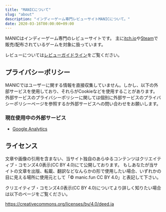 ```yaml
---
title: "MANICについて"
slug: "about"
description: "インディーゲーム専門レビューサイトMANICについて。"
date: 2020-03-16T00:00:00+09:00
---
```


MANICはインディーゲーム専門のレビューサイトです。
主に[itch.io](https://itch.io)や[Steam](https://store.steampowered.com)で販売/配布されているゲームを対象に扱っています。

レビューについては[レビューガイドライン](/review-guideline/)をご覧ください。

## プライバシーポリシー
MANICではユーザーに関する情報を直接収集していません。しかし、以下の外部サービスを使用しており、それらがCookieなどを使用することがあります。外部サービスのプライバシーポリシーに関しては個別に外部サービスのプライバシーポリシーページを参照するか外部サービスへの問い合わせをお願いします。

### 現在使用中の外部サービス
+ [Google Analytics](https://support.google.com/analytics/answer/6004245?hl=ja)

## ライセンス
文章や画像の引用を含まない、当サイト独自のあらゆるコンテンツはクリエイティブ・コモンズ4.0表示(CC BY 4.0)にて公開しております。
もしあなたが当サイトの文章を出版、転載、翻訳などなんらかの形で使用したい場合、いずれかの目に見える場所に使用元として「&copy; manic.fun CC BY 4.0」と表記して下さい。

クリエイティブ・コモンズ4.0表示(CC BY 4.0)についてより詳しく知りたい場合は以下のページをご覧ください。

https://creativecommons.org/licenses/by/4.0/deed.ja
